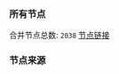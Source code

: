 ### 所有节点
合并节点总数: `2038`
[节点链接](https://raw.githubusercontent.com/rzhy1/11/master/sub/sub_merge_base64.txt)

### 节点来源